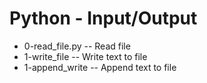 # Python - Input/Output
- 0-read_file.py -- Read file
- 1-write_file -- Write text to file
- 1-append_write -- Append text to file
